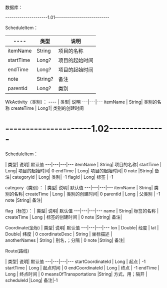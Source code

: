 
数据库：

---------------------1.01---------------------------


ScheduleItem：

 ---- | 类型| 说明
---|---|---
itemName | String| 项目的名称
startTime | Long?| 项目的起始时间
endTime | Long?| 项目的起始时间
note |String?| 备注
parentId | Long?| 类别


WkActivity（类别）：
 ---- | 类型| 说明
---|---|---
itemName | String| 类别的名称
createTime | Long?| 类别的创建时间

# ---------------------1.02--------------


ScheduleItem：

  | 类型| 说明| 默认值
---|---|---|---
itemName | String| 项目的名称| 
startTime | Long| 项目的起始时间| 0
endTime | Long| 项目的起始时间| 0
note |String| 备注| 
categoryId | Long| 类别| -1
flagId | Long| 标签 | -1

category（类别）：
  | 类型| 说明| 默认值
---|---|---|---
itemName | String| 类别的名称|
createTime | Long | 类别的创建时间| 0 
parentId | Long | 父类别 | -1 
note |String| 备注|

flag（标签）：
  | 类型| 说明| 默认值
---|---|---|---
name | String| 标签的名称 |
createTime | Long | 标签的创建时间 | 0 
note |String| 备注|

Coordinate(坐标)
  | 类型| 说明| 默认值
---|---|---|---
lon | Double| 经度 | 
lat | Double| 纬度 | 0
coordinateDesc | String | 坐标描述     |  
anotherNames | String | 别名，；分隔 | 0
note |String| 备注|

Route(路线)

  | 类型| 说明| 默认值
---|---|---|---
startCoordinateId | Long | 起点           | -1 
startTime | Long   | 起点时间 | 0
endCoordinateId | Long | 终点 | -1 
endTime | Long | 终点时间 | 0
meansOfTransportations |String| 方式，用；隔开 |
scheduleId |Long| 备注|-1